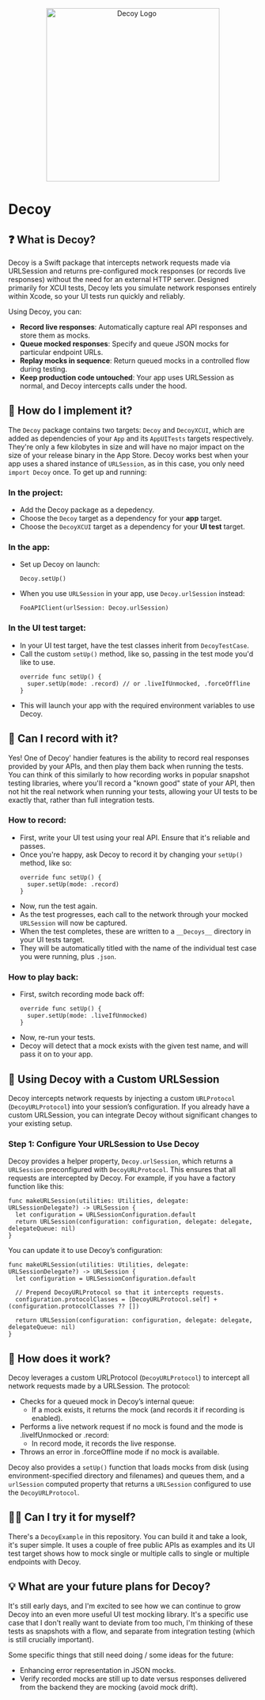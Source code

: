 <div align="center">
  <img src="https://github.com/user-attachments/assets/47cf7f03-053b-4762-bb67-2831944cfc0d" width="350" alt="Decoy Logo">
</div>

# Decoy

## ❓ What is Decoy?

Decoy is a Swift package that intercepts network requests made via URLSession and returns pre-configured mock responses (or records live responses) without the need for an external HTTP server. Designed primarily for XCUI tests, Decoy lets you simulate network responses entirely within Xcode, so your UI tests run quickly and reliably.

Using Decoy, you can:
* **Record live responses**: Automatically capture real API responses and store them as mocks.
* **Queue mocked responses**: Specify and queue JSON mocks for particular endpoint URLs.
* **Replay mocks in sequence**: Return queued mocks in a controlled flow during testing.
* **Keep production code untouched**: Your app uses URLSession as normal, and Decoy intercepts calls under the hood.

## 🧱 How do I implement it?

The `Decoy` package contains two targets: `Decoy` and `DecoyXCUI`, which are added as dependencies of your `App` and its `AppUITests` targets respectively. They're only a few kilobytes in size and will have no major impact on the size of your release binary in the App Store. Decoy works best when your app uses a shared instance of `URLSession`, as in this case, you only need `import Decoy` once. To get up and running:

### In the project:
* Add the Decoy package as a depedency.
* Choose the `Decoy` target as a dependency for your **app** target.
* Choose the `DecoyXCUI` target as a dependency for your **UI test** target.

### In the app:
* Set up Decoy on launch:
  ```
  Decoy.setUp()
  ```
* When you use `URLSession` in your app, use `Decoy.urlSession` instead:
  ```
  FooAPIClient(urlSession: Decoy.urlSession)
  ```

### In the UI test target:
* In your UI test target, have the test classes inherit from `DecoyTestCase`.
* Call the custom `setUp()` method, like so, passing in the test mode you'd like to use.
  ```
  override func setUp() {
    super.setUp(mode: .record) // or .liveIfUnmocked, .forceOffline
  }
  ```
* This will launch your app with the required environment variables to use Decoy.

## 🔴 Can I record with it?

Yes! One of Decoy' handier features is the ability to record real responses provided by your APIs, and then play them back when running the tests. You can think of this similarly to how recording works in popular snapshot testing libraries, where you'll record a "known good" state of your API, then not hit the real network when running your tests, allowing your UI tests to be exactly that, rather than full integration tests.

### How to record:
* First, write your UI test using your real API. Ensure that it's reliable and passes.
* Once you're happy, ask Decoy to record it by changing your `setUp()` method, like so:
  ```
  override func setUp() {
    super.setUp(mode: .record)
  }
  ```
* Now, run the test again.
* As the test progresses, each call to the network through your mocked `URLSession` will now be captured.
* When the test completes, these are written to a `__Decoys__` directory in your UI tests target.
* They will be automatically titled with the name of the individual test case you were running, plus `.json`.

### How to play back:
* First, switch recording mode back off:
  ```
  override func setUp() {
    super.setUp(mode: .liveIfUnmocked)
  }
  ```
* Now, re-run your tests.
* Decoy will detect that a mock exists with the given test name, and will pass it on to your app.

## 🎨 Using Decoy with a Custom URLSession

Decoy intercepts network requests by injecting a custom `URLProtocol` (`DecoyURLProtocol`) into your session’s configuration. If you already have a custom URLSession, you can integrate Decoy without significant changes to your existing setup.

### Step 1: Configure Your URLSession to Use Decoy

Decoy provides a helper property, `Decoy.urlSession`, which returns a `URLSession` preconfigured with `DecoyURLProtocol`. This ensures that all requests are intercepted by Decoy. For example, if you have a factory function like this:

```
func makeURLSession(utilities: Utilities, delegate: URLSessionDelegate?) -> URLSession {
  let configuration = URLSessionConfiguration.default
  return URLSession(configuration: configuration, delegate: delegate, delegateQueue: nil)
}
```

You can update it to use Decoy’s configuration:

```
func makeURLSession(utilities: Utilities, delegate: URLSessionDelegate?) -> URLSession {
  let configuration = URLSessionConfiguration.default
  
  // Prepend DecoyURLProtocol so that it intercepts requests.
  configuration.protocolClasses = [DecoyURLProtocol.self] + (configuration.protocolClasses ?? [])
  
  return URLSession(configuration: configuration, delegate: delegate, delegateQueue: nil)
}
```

## 🔨 How does it work?

Decoy leverages a custom URLProtocol (`DecoyURLProtocol`) to intercept all network requests made by a URLSession. The protocol:
* Checks for a queued mock in Decoy’s internal queue:
  * If a mock exists, it returns the mock (and records it if recording is enabled).
* Performs a live network request if no mock is found and the mode is .liveIfUnmocked or .record:
  * In record mode, it records the live response.
* Throws an error in .forceOffline mode if no mock is available.

Decoy also provides a `setUp()` function that loads mocks from disk (using environment-specified directory and filenames) and queues them, and a `urlSession` computed property that returns a `URLSession` configured to use the `DecoyURLProtocol`.

## 👩‍💻 Can I try it for myself?

There's a `DecoyExample` in this repository. You can build it and take a look, it's super simple. It uses a couple of free public APIs as examples and its UI test target shows how to mock single or multiple calls to single or multiple endpoints with Decoy.

## 💡 What are your future plans for Decoy?

It's still early days, and I'm excited to see how we can continue to grow Decoy into an even more useful UI test mocking library. It's a specific use case that I don't really want to deviate from too much, I'm thinking of these tests as snapshots with a flow, and separate from integration testing (which is still crucially important).

Some specific things that still need doing / some ideas for the future:
* Enhancing error representation in JSON mocks.
* Verify recorded mocks are still up to date versus responses delivered from the backend they are mocking (avoid mock drift).
